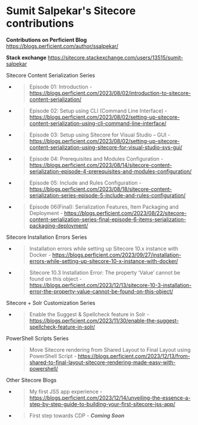 # Sumit Salpekar's Sitecore contributions


**Contributions on Perficient Blog**
https://blogs.perficient.com/author/ssalpekar/

**Stack exchange**
https://sitecore.stackexchange.com/users/13515/sumit-salpekar

Sitecore Content Serialization Series
- > Episode 01: Introduction - https://blogs.perficient.com/2023/08/02/introduction-to-sitecore-content-serialization/
- > Episode 02: Setup using CLI (Command Line Interface) - https://blogs.perficient.com/2023/08/02/setting-up-sitecore-content-serialization-using-cli-command-line-interface/
- > Episode 03: Setup using Sitecore for Visual Studio – GUI - https://blogs.perficient.com/2023/08/02/setting-up-sitecore-content-serialization-using-sitecore-for-visual-studio-svs-gui/
- > Episode 04: Prerequisites and Modules Configuration - https://blogs.perficient.com/2023/08/14/sitecore-content-serialization-episode-4-prerequisites-and-modules-configuration/ 
- > Episode 05: Include and Rules Configuration - https://blogs.perficient.com/2023/08/18/sitecore-content-serialization-series-episode-5-include-and-rules-configuration/
- > Episode 06(Final): Serialization Features, Item Packaging and Deployment - https://blogs.perficient.com/2023/08/22/sitecore-content-serialization-series-final-episode-6-items-serialization-packaging-deployment/

Sitecore Installation Errors Series
- > Installation errors while setting up Sitecore 10.x instance with Docker - https://blogs.perficient.com/2023/09/27/installation-errors-while-setting-up-sitecore-10-x-instance-with-docker/
- > Sitecore 10.3 Installation Error: The property ‘Value’ cannot be found on this object - https://blogs.perficient.com/2023/12/13/sitecore-10-3-installation-error-the-property-value-cannot-be-found-on-this-object/

Sitecore + Solr Customization Series
- > Enable the Suggest & Spellcheck feature in Solr - https://blogs.perficient.com/2023/11/30/enable-the-suggest-spellcheck-feature-in-solr/

PowerShell Scripts Series
- > Move Sitecore rendering from Shared Layout to Final Layout using PowerShell Script - https://blogs.perficient.com/2023/12/13/from-shared-to-final-layout-sitecore-rendering-made-easy-with-powershell/

Other Sitecore Blogs
- > My first JSS app experience - https://blogs.perficient.com/2023/12/14/unveiling-the-essence-a-step-by-step-guide-to-building-your-first-sitecore-jss-app/ 
- > First step towards CDP - **_Coming Soon_** 
